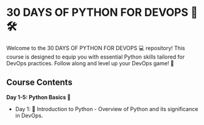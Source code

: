 # 30 DAYS OF PYTHON FOR DEVOPS 🐍🛠️

Welcome to the 30 DAYS OF PYTHON FOR DEVOPS 💻 repository! This course is designed to equip you with essential Python skills tailored for DevOps practices. Follow along and level up your DevOps game! 🚀

## Course Contents

**Day 1-5: Python Basics 🔄**

- Day 1: 🔄 Introduction to Python - Overview of Python and its significance in DevOps.
